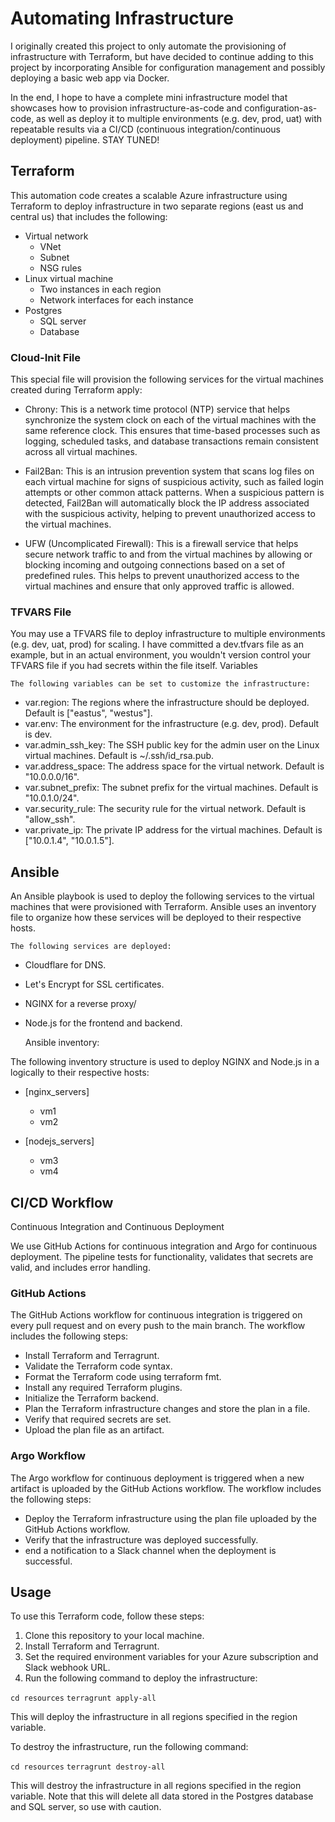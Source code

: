 # Automating Infrastructure

I originally created this project to only automate the provisioning of infrastructure with Terraform, but have decided to continue adding to this project by incorporating Ansible for configuration management and possibly deploying a basic web app via Docker.

In the end, I hope to have a complete mini infrastructure model that showcases how to provision infrastructure-as-code and configuration-as-code, as well as deploy it to multiple environments (e.g. dev, prod, uat) with repeatable results via a CI/CD (continuous integration/continuous deployment) pipeline. STAY TUNED!

## Terraform

This automation code creates a scalable Azure infrastructure using Terraform to deploy infrastructure in two separate regions (east us and central us) that includes the following:

* Virtual network
    * VNet
    * Subnet
    * NSG rules
* Linux virtual machine
    * Two instances in each region
    * Network interfaces for each instance
* Postgres
    * SQL server
    * Database

### Cloud-Init File

This special file will provision the following services for the virtual machines created during Terraform apply:

* Chrony: This is a network time protocol (NTP) service that helps synchronize the system clock on each of the virtual machines with the same reference clock. This ensures that time-based processes such as logging, scheduled tasks, and database transactions remain consistent across all virtual machines.

* Fail2Ban: This is an intrusion prevention system that scans log files on each virtual machine for signs of suspicious activity, such as failed login attempts or other common attack patterns. When a suspicious pattern is detected, Fail2Ban will automatically block the IP address associated with the suspicious activity, helping to prevent unauthorized access to the virtual machines.

* UFW (Uncomplicated Firewall): This is a firewall service that helps secure network traffic to and from the virtual machines by allowing or blocking incoming and outgoing connections based on a set of predefined rules. This helps to prevent unauthorized access to the virtual machines and ensure that only approved traffic is allowed.

### TFVARS File

You may use a TFVARS file to deploy infrastructure to multiple environments (e.g. dev, uat, prod) for scaling. I have committed a dev.tfvars file as an example, but in an actual environment, you wouldn't version control your TFVARS file if you had secrets within the file itself.
Variables

    The following variables can be set to customize the infrastructure:

* var.region: The regions where the infrastructure should be deployed. Default is ["eastus", "westus"].
* var.env: The environment for the infrastructure (e.g. dev, prod). Default is dev.
* var.admin_ssh_key: The SSH public key for the admin user on the Linux virtual machines. Default is ~/.ssh/id_rsa.pub.
* var.address_space: The address space for the virtual network. Default is "10.0.0.0/16".
* var.subnet_prefix: The subnet prefix for the virtual machines. Default is "10.0.1.0/24".
* var.security_rule: The security rule for the virtual network. Default is "allow_ssh".
* var.private_ip: The private IP address for the virtual machines. Default is ["10.0.1.4", "10.0.1.5"].

## Ansible

An Ansible playbook is used to deploy the following services to the virtual machines that were provisioned with Terraform. Ansible uses an inventory file to organize how these services will be deployed to their respective hosts.

    The following services are deployed:

* Cloudflare for DNS.
* Let's Encrypt for SSL certificates.
* NGINX for a reverse proxy/
* Node.js for the frontend and backend.

    Ansible inventory:

The following inventory structure is used to deploy NGINX and Node.js in a logically to their respective hosts:

* [nginx_servers]
     * vm1
     * vm2

* [nodejs_servers]
     * vm3
     * vm4

## CI/CD Workflow

Continuous Integration and Continuous Deployment

We use GitHub Actions for continuous integration and Argo for continuous deployment. The pipeline tests for functionality, validates that secrets are valid, and includes error handling.

### GitHub Actions

The GitHub Actions workflow for continuous integration is triggered on every pull request and on every push to the main branch. The workflow includes the following steps:

* Install Terraform and Terragrunt.
* Validate the Terraform code syntax.
* Format the Terraform code using terraform fmt.
* Install any required Terraform plugins.
* Initialize the Terraform backend.
* Plan the Terraform infrastructure changes and store the plan in a file.
* Verify that required secrets are set.
* Upload the plan file as an artifact.

### Argo Workflow

The Argo workflow for continuous deployment is triggered when a new artifact is uploaded by the GitHub Actions workflow. The workflow includes the following steps:

* Deploy the Terraform infrastructure using the plan file uploaded by the GitHub Actions workflow.
* Verify that the infrastructure was deployed successfully.
* end a notification to a Slack channel when the deployment is successful.

## Usage

To use this Terraform code, follow these steps:

1. Clone this repository to your local machine.
2. Install Terraform and Terragrunt.
3. Set the required environment variables for your Azure subscription and Slack webhook URL.
4. Run the following command to deploy the infrastructure:

``` cd resources ```
``` terragrunt apply-all ```

This will deploy the infrastructure in all regions specified in the region variable.

To destroy the infrastructure, run the following command:

``` cd resources ```
``` terragrunt destroy-all ```

This will destroy the infrastructure in all regions specified in the region variable. Note that this will delete all data stored in the Postgres database and SQL server, so use with caution.